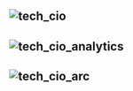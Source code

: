 ![tech_cio](https://github.com/gopala-kr/Quantum-Dots/blob/master/23-Future-of-ET/etres/cio/tech_cio.png)
--------------
![tech_cio_analytics](https://github.com/gopala-kr/Quantum-Dots/blob/master/23-Future-of-ET/etres/cio/tech_cio_analytics.png)
-----------------
![tech_cio_arc](https://github.com/gopala-kr/Quantum-Dots/blob/master/23-Future-of-ET/etres/cio/tech_cio_arc.png)
---------
